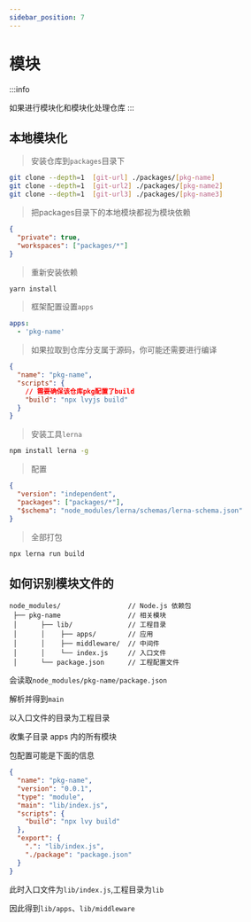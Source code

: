 ```yaml
---
sidebar_position: 7
---
```


# 模块

:::info

如果进行模块化和模块化处理仓库
:::

## 本地模块化

> 安装仓库到`packages`目录下

```sh
git clone --depth=1  [git-url] ./packages/[pkg-name]
git clone --depth=1  [git-url2] ./packages/[pkg-name2]
git clone --depth=1  [git-url3] ./packages/[pkg-name3]
```

> 把packages目录下的本地模块都视为模块依赖

```json title="package.json"
{
  "private": true,
  "workspaces": ["packages/*"]
}
```

> 重新安装依赖

```sh
yarn install
```

> 框架配置设置`apps`

```yaml title="alemon.config.yaml"
apps:
  - 'pkg-name'
```

> 如果拉取到仓库分支属于源码，你可能还需要进行编译

```json
{
  "name": "pkg-name",
  "scripts": {
    // 需要确保该仓库pkg配置了build
    "build": "npx lvyjs build"
  }
}
```

> 安装工具`lerna`

```sh
npm install lerna -g
```

> 配置

```json title="lerna.json"
{
  "version": "independent",
  "packages": ["packages/*"],
  "$schema": "node_modules/lerna/schemas/lerna-schema.json"
}
```

> 全部打包

```sh
npx lerna run build
```

## 如何识别模块文件的

```shell title="大致的目录结构"
node_modules/                 // Node.js 依赖包
 ├── pkg-name                 // 相关模块
 │      ├── lib/              // 工程目录
 │      │    ├── apps/        // 应用
 │      │    ├── middleware/  // 中间件
 │      │    └── index.js     // 入口文件
 │      └── package.json      // 工程配置文件
```

会读取`node_modules/pkg-name/package.json`

解析并得到`main`

以入口文件的目录为工程目录

收集子目录 apps 内的所有模块

包配置可能是下面的信息

```json title="package.json"
{
  "name": "pkg-name",
  "version": "0.0.1",
  "type": "module",
  "main": "lib/index.js",
  "scripts": {
    "build": "npx lvy build"
  },
  "export": {
    ".": "lib/index.js",
    "./package": "package.json"
  }
}
```

此时入口文件为`lib/index.js`,工程目录为`lib`

因此得到`lib/apps`、`lib/middleware`
